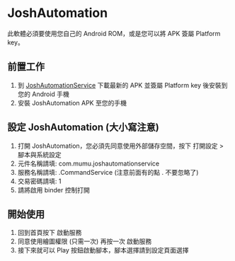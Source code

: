 # JoshAutomation
此軟體必須要使用您自己的 Android ROM，或是您可以將 APK 簽屬 Platform key。

## 前置工作
1. 到 [JoshAutomationService](https://github.com/josh-hsu/JoshAutomationService/tree/master/release) 下載最新的 APK 並簽屬 Platform key 後安裝到您的 Android 手機
2. 安裝 JoshAutomation APK 至您的手機

## 設定 JoshAutomation (大小寫注意)
1. 打開 JoshAutomation，您必須先同意使用外部儲存空間，按下 打開設定 > 腳本與系統設定
2. 元件名稱請填: com.mumu.joshautomationservice
3. 服務名稱請填: .CommandService      (注意前面有的點 . 不要忽略了)
4. 交易密碼請填: 1
5. 請將啟用 binder 控制打開

## 開始使用
1. 回到首頁按下 啟動服務
2. 同意使用繪圖權限 (只需一次) 再按一次 啟動服務
3. 接下來就可以 Play 按鈕啟動腳本，腳本選擇請到設定頁面選擇
